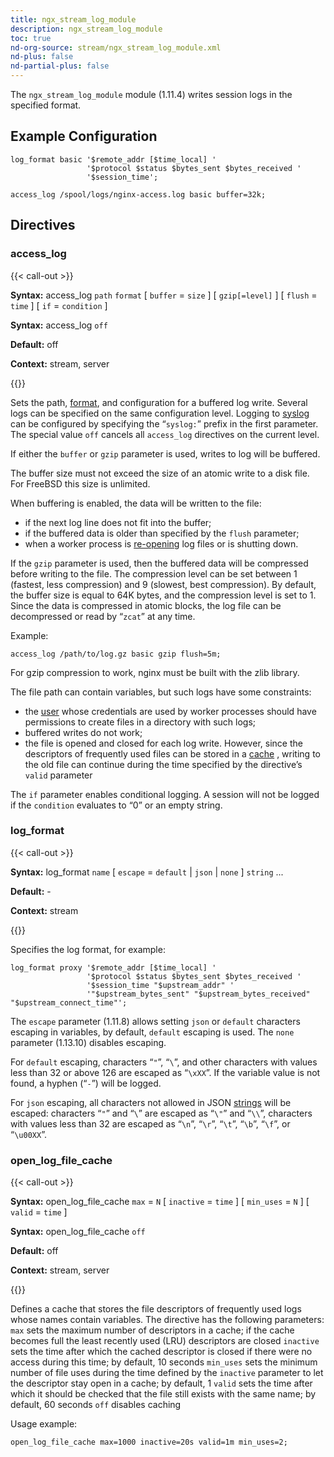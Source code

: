 ```yaml
---
title: ngx_stream_log_module
description: ngx_stream_log_module
toc: true
nd-org-source: stream/ngx_stream_log_module.xml
nd-plus: false
nd-partial-plus: false
---
```



<!--
********************************************************************************
🛑 WARNING: AUTOGENERATED FILE - DO NOT EDIT 🛑
This Markdown file was automatically generated from the source XML documentation.
Any manual changes made directly to this file will be overwritten.
To request or suggest changes, please edit the source XML files instead.
https://github.com/nginx/nginx.org/tree/main/xml/en
********************************************************************************
-->


The `ngx_stream_log_module` module (1.11.4) writes session logs
in the specified format.
## Example Configuration


```nginx
log_format basic '$remote_addr [$time_local] '
                 '$protocol $status $bytes_sent $bytes_received '
                 '$session_time';

access_log /spool/logs/nginx-access.log basic buffer=32k;

```

## Directives

### access_log

{{< call-out >}}

**Syntax:** access_log `path` `format` [ `buffer` = `size` ] [ `gzip[=level]` ] [ `flush` = `time` ] [ `if` = `condition` ]

**Syntax:** access_log `off`

**Default:** off

**Context:** stream, server


{{</call-out>}}


Sets the path, [format](#log_format),
and configuration for a buffered log write.
Several logs can be specified on the same configuration level.
Logging to [syslog](/nginx/module-reference/../syslog)
can be configured by specifying
the “`syslog:`” prefix in the first parameter.
The special value `off` cancels all
`access_log` directives on the current level.

If either the `buffer` or `gzip`
parameter is used, writes to log will be buffered.

The buffer size must not exceed the size of an atomic write to a disk file.
For FreeBSD this size is unlimited.

When buffering is enabled, the data will be written to the file:

- if the next log line does not fit into the buffer;
- if the buffered data is older than specified by the `flush` parameter;
- when a worker process is [re-opening](/nginx/module-reference/../control) log files or is shutting down.


If the `gzip` parameter is used, then the buffered data will
be compressed before writing to the file.
The compression level can be set between 1 (fastest, less compression)
and 9 (slowest, best compression).
By default, the buffer size is equal to 64K bytes, and the compression level
is set to 1.
Since the data is compressed in atomic blocks, the log file can be decompressed
or read by “`zcat`” at any time.

Example:

```nginx
access_log /path/to/log.gz basic gzip flush=5m;

```


For gzip compression to work, nginx must be built with the zlib library.

The file path can contain variables,
but such logs have some constraints:

- the [user](/nginx/module-reference/../ngx_core_module#user) whose credentials are used by worker processes should have permissions to create files in a directory with such logs;
- buffered writes do not work;
- the file is opened and closed for each log write. However, since the descriptors of frequently used files can be stored in a [cache](#open_log_file_cache) , writing to the old file can continue during the time specified by the [](#open_log_file_cache) directive’s `valid` parameter


The `if` parameter enables conditional logging.
A session will not be logged if the `condition` evaluates to “0”
or an empty string.
### log_format

{{< call-out >}}

**Syntax:** log_format `name` [ `escape` = `default` | `json` | `none` ] `string` ...

**Default:** -

**Context:** stream


{{</call-out>}}


Specifies the log format, for example:

```nginx
log_format proxy '$remote_addr [$time_local] '
                 '$protocol $status $bytes_sent $bytes_received '
                 '$session_time "$upstream_addr" '
                 '"$upstream_bytes_sent" "$upstream_bytes_received" "$upstream_connect_time"';

```


The `escape` parameter (1.11.8) allows setting
`json` or `default` characters escaping
in variables, by default, `default` escaping is used.
The `none` parameter (1.13.10) disables escaping.

For `default` escaping,
characters “`"`”, “`\`”,
and other characters with values less than 32 or above 126
are escaped as “`\xXX`”.
If the variable value is not found,
a hyphen (“`-`”) will be logged.

For `json` escaping,
all characters not allowed
in JSON [strings](https://datatracker.ietf.org/doc/html/rfc8259#section-7)
will be escaped:
characters “`"`” and
“`\`” are escaped as
“`\"`” and “`\\`”,
characters with values less than 32 are escaped as
“`\n`”,
“`\r`”,
“`\t`”,
“`\b`”,
“`\f`”, or
“`\u00XX`”.
### open_log_file_cache

{{< call-out >}}

**Syntax:** open_log_file_cache `max` = `N` [ `inactive` = `time` ] [ `min_uses` = `N` ] [ `valid` = `time` ]

**Syntax:** open_log_file_cache `off`

**Default:** off

**Context:** stream, server


{{</call-out>}}


Defines a cache that stores the file descriptors of frequently used logs
whose names contain variables.
The directive has the following parameters:
`max`
sets the maximum number of descriptors in a cache;
if the cache becomes full the least recently used (LRU)
descriptors are closed
`inactive`
sets the time after which the cached descriptor is closed
if there were no access during this time;
by default, 10 seconds
`min_uses`
sets the minimum number of file uses during the time
defined by the `inactive` parameter
to let the descriptor stay open in a cache;
by default, 1
`valid`
sets the time after which it should be checked that the file
still exists with the same name; by default, 60 seconds
`off`
disables caching

Usage example:

```nginx
open_log_file_cache max=1000 inactive=20s valid=1m min_uses=2;

```

